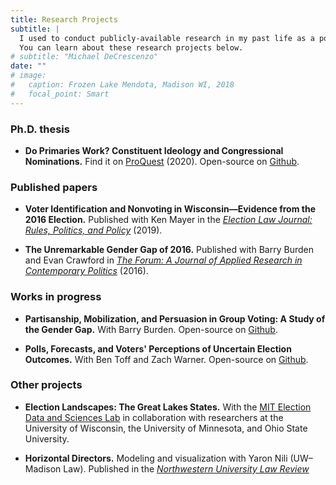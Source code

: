 ```yaml
---
title: Research Projects
subtitle: |
  I used to conduct publicly-available research in my past life as a political scientist. 
  You can learn about these research projects below.
# subtitle: "Michael DeCrescenzo"
date: ""
# image:
#   caption: Frozen Lake Mendota, Madison WI, 2018
#   focal_point: Smart
---
```




### Ph.D. thesis

- **Do Primaries Work? Constituent Ideology and Congressional Nominations.** 
    Find it on [ProQuest](https://search.proquest.com/docview/2463123582?pq-origsite=gscholar&fromopenview=true) (2020).
    Open-source on [Github](https://www.github.com/mikedecr/dissertation).


### Published papers

- **Voter Identification and Nonvoting in Wisconsin—Evidence from the 2016 Election.** 
    Published with Ken Mayer in the [_Election Law Journal: Rules, Politics, and Policy_](https://www.liebertpub.com/doi/10.1089/elj.2018.0536) (2019). 


- **The Unremarkable Gender Gap of 2016.**
    Published with Barry Burden and Evan Crawford in [_The Forum: A Journal of Applied Research in Contemporary Politics_](https://www.degruyter.com/view/journals/for/14/4/article-p415.xml) (2016).


### Works in progress

- **Partisanship, Mobilization, and Persuasion in Group Voting: A Study of the Gender Gap.**
    With Barry Burden. 
    Open-source on [Github](https://www.github.com/mikedecr/group-gaps).


- **Polls, Forecasts, and Voters' Perceptions of Uncertain Election Outcomes.**
    With Ben Toff and Zach Warner. 
    Open-source on [Github](https://github.com/CardiffCPLA/uncertainty-experiment).



### Other projects

- **Election Landscapes: The Great Lakes States.**
    With the [MIT Election Data and Sciences Lab](https://electionlab.mit.edu/landscapes) in collaboration with researchers at the University of Wisconsin, the University of Minnesota, and Ohio State University.

- **Horizontal Directors.**
   Modeling and visualization with Yaron Nili (UW–Madison Law).
   Published in the [_Northwestern University Law Review_](https://papers.ssrn.com/sol3/papers.cfm?abstract_id=3438281)
